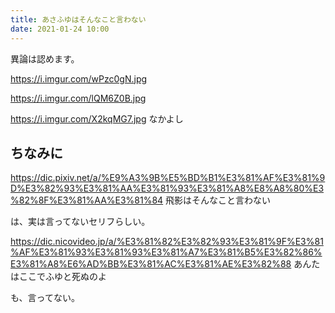 ```yaml
---
title: あさふゆはそんなこと言わない
date: 2021-01-24 10:00
---
```


異論は認めます。

https://i.imgur.com/wPzc0gN.jpg

https://i.imgur.com/lQM6Z0B.jpg

https://i.imgur.com/X2kqMG7.jpg
なかよし

## ちなみに

https://dic.pixiv.net/a/%E9%A3%9B%E5%BD%B1%E3%81%AF%E3%81%9D%E3%82%93%E3%81%AA%E3%81%93%E3%81%A8%E8%A8%80%E3%82%8F%E3%81%AA%E3%81%84
飛影はそんなこと言わない

は、実は言ってないセリフらしい。

https://dic.nicovideo.jp/a/%E3%81%82%E3%82%93%E3%81%9F%E3%81%AF%E3%81%93%E3%81%93%E3%81%A7%E3%81%B5%E3%82%86%E3%81%A8%E6%AD%BB%E3%81%AC%E3%81%AE%E3%82%88
あんたはここでふゆと死ぬのよ

も、言ってない。
